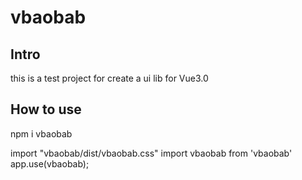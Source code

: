 # vbaobab

## Intro

this is a test project for create a ui lib for Vue3.0

## How to use
npm i vbaobab


import "vbaobab/dist/vbaobab.css"
import vbaobab from 'vbaobab'
app.use(vbaobab);

